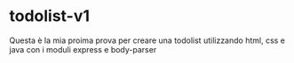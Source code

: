 # todolist-v1

Questa è la mia proima prova per creare una todolist utilizzando html, css e java con i moduli express e body-parser
